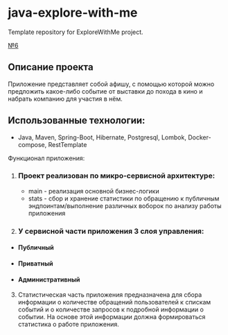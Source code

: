 # java-explore-with-me
Template repository for ExploreWithMe project.

[№6](https://github.com/ChernakovaMSPB/java-explore-with-me/pull/6)

Описание проекта
-
Приложение представляет собой афишу, с помощью которой можно предложить какое-либо событие от выставки до похода в кино
и набрать компанию для участия в нём.

Использованные технологии:
-

- Java, Maven, Spring-Boot, Hibernate, Postgresql, Lombok, Docker-compose, RestTemplate

Функционал приложения:

1.  ### Проект реализован по микро-сервисной архитектуре:
    * main - реализация основной бизнес-логики
    * stats - сбор и хранение статистики по обращению к публичным эндпоинтам/выполнение различных воборок по
      анализу работы приложения

2.  ### У сервисной части приложения 3 слоя управления:

* #### Публичный
* #### Приватный
* #### Административный

3.  Статистическая часть приложения предназначена для сбора информации о количестве обращений пользователей к спискам
    событий и о количестве запросов к подробной информации о событии. На основе этой информации
    должна формироваться статистика о работе приложения.
